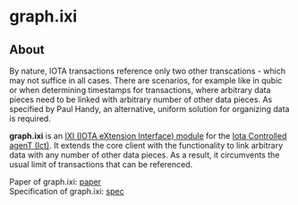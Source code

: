 # graph.ixi

## About

By nature, IOTA transactions reference only two other transcations - which
may not suffice in all cases. There are scenarios, for example like in qubic or
when determining timestamps for transactions, where arbitrary data pieces need
to be linked with arbitrary number of other data pieces. As specified by
Paul Handy, an alternative, uniform solution for organizing data is required.

**graph.ixi** is an [IXI (IOTA eXtension Interface) module](https://github.com/iotaledger/ixi) for the [Iota Controlled agenT (Ict)](https://github.com/iotaledger/ict).
It extends the core client with the functionality to link arbitrary
data with any number of other data pieces. As a result, it circumvents the usual
limit of transactions that can be referenced.

Paper of graph.ixi: [paper](https://github.com/iotaledger/graph.ixi/docs/graph.ixi.pdf)<br>
Specification of graph.ixi: [spec](https://github.com/iotaledger/omega-docs/blob/master/ixi/graph/Spec.md)

